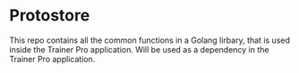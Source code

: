 # Protostore

This repo contains all the common functions in a Golang lirbary, that is used inside the Trainer Pro application. Will be used as a dependency in the Trainer Pro application.

